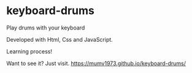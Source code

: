 # keyboard-drums
Play drums with your keyboard

Developed with Html, Css and JavaScript.

Learning process! 
 
Want to see it?
Just visit. 
https://mumv1973.github.io/keyboard-drums/

